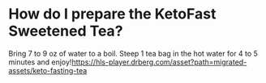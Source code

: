# How do I prepare the KetoFast Sweetened Tea?

Bring 7 to 9 oz of water to a boil. Steep 1 tea bag in the hot water for 4 to 5 minutes and enjoy!https://hls-player.drberg.com/asset?path=migrated-assets/keto-fasting-tea